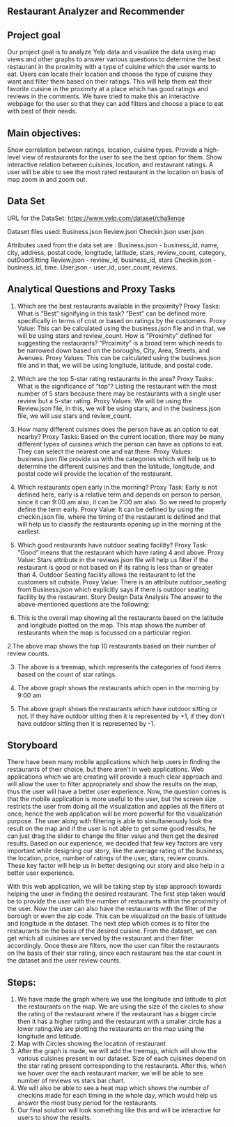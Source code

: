 ## Restaurant Analyzer and Recommender

## Project goal
Our project goal is to analyze Yelp data and visualize the data using map views and other graphs to answer various questions to determine the best restaurant in the proximity with a type of cuisine which the user wants to eat. Users can locate their location and choose the type of cuisine they want and filter them based on their ratings. This will help them eat their favorite cuisine in the proximity at a place which has good ratings and reviews in the comments. We have tried to make this an interactive webpage for the user so that they can add filters and choose a place to eat with best of their needs.

## Main objectives:

Show correlation between ratings, location, cuisine types.
Provide a high-level view of restaurants for the user to see the best option for them. 
Show interactive relation between cuisines, location, and restaurant ratings.
A user will be able to see the most rated restaurant in the location on basis of map zoom in and zoom out.

## Data Set

URL for the DataSet: https://www.yelp.com/dataset/challenge

Dataset files used:
Business.json
Review.json 
Checkin.json
user.json

Attributes used from the data set are :
Business.json - business_id, name, city, address, postal code, longitude, latitude, stars, review_count, category, outDoorSitting
Review.json - review_id, business_id, stars 
Checkin.json - business_id, time.
User.json - user_id, user_count, reviews.

## Analytical Questions and Proxy Tasks
	
1. Which are the best restaurants available in the proximity?
Proxy Tasks: 
What is “Best” signifying in this task? ”Best” can be defined more specifically in terms of cost or based on ratings by the customers. 
Proxy Value: This can be calculated using the business.json file and in that, we will be using stars and review_count.
How is “Proximity” defined for suggesting the restaurants? “Proximity” is a broad term which needs to be narrowed down based on the boroughs, City, Area, Streets, and Avenues.
Proxy Values: This can be calculated using the business.json file and in that, we will be 
using longitude, latitude, and postal code.


2. Which are the top 5-star rating restaurants in the area? 
Proxy Tasks: 
What is the significance of “top”? Listing the restaurant with the most number of 5 stars because there may be restaurants with a single user review but a 5-star rating.
Proxy Values: We will be using the Review.json file, in this, we will be using stars, and in the business.json file, we will use stars and review_count.


3. How many different cuisines does the person have as an option to eat nearby?
Proxy Tasks:
Based on the current location, there may be many different types of cuisines which the person can have as options to eat. They can select the nearest one and eat there.
Proxy Values: business.json file provide us with the categories which will help us to determine the different cuisines and then the latitude, longitude, and postal code will provide the location of the restaurant.


4. Which restaurants open early in the morning?
	Proxy Task:
Early is not defined here, early is a relative term and depends on person to person, since it can 9:00 am also, it can be 7:00 am also. So we need to properly define the term early.
Proxy Value: It can be defined by using the checkin.json file, where the timing of the restaurant is defined and that will help us to classify the restaurants opening up in the morning at the earliest.


5. Which good restaurants have outdoor seating facility?
	Proxy Task:
“Good” means that the restaurant which have rating 4 and above.
Proxy Value: Stars attribute in the reviews.json file will help us filter if the restaurant is good or not based on if its rating is less than or greater than 4.
Outdoor Seating facility allows the restaurant to let the customers sit outside.
Proxy Value: There is an attribute outdoor_seating from Business.json which explicitly says if there is outdoor seating facility by the restaurant.
Story Design
Data Analysis
The answer to the above-mentioned questions are the following:

1. This is the overall map showing all the restaurants based on the latitude and longitude plotted on the map. This map shows the number of restaurants when the map is focussed on a particular region.


2.The above map shows the top 10 restaurants based on their number of review counts. 




3. The above is a treemap, which represents the categories of food items based on the count of star ratings.

4. The above graph shows the restaurants which open in the morning by 9:00 am
5. The above graph shows the restaurants which have outdoor sitting or not. If they have outdoor sitting then it is represented by +1, if they don’t have outdoor sitting then it is represented by -1.

## Storyboard
There have been many mobile applications which help users in finding the restaurants of their choice, but there aren’t in web applications. Web applications which we are creating will provide a much clear approach and will allow the user to filter appropriately and show the results on the map, thus the user will have a better user experience. Now, the question comes is that the mobile application is more useful to the user, but the screen size restricts the user from doing all the visualization and applies all the filters at once, hence the web application will be more powerful for the visualization purpose. The user along with filtering is able to simultaneously look the result on the map and if the user is not able to get some good results, he can just drag the slider to change the filter value and then get the desired results. Based on our experience, we decided that few key factors are very important while designing our story, like the average rating of the business, the location, price, number of ratings of the user, stars, review counts. These key factor will help us in better designing our story and also help in a better user experience. 

With this web application, we will be taking step by step approach towards helping the user in finding the desired restaurant. The first step taken would be to provide the user with the number of restaurants within the proximity of the user. Now the user can also have the restaurants with the filter of the borough or even the zip code. This can be visualized on the basis of latitude and longitude in the dataset. The next step which comes is to filter the restaurants on the basis of the desired cuisine. From the dataset, we can get which all cuisines are served by the restaurant and then filter accordingly. Once these are filters, now the user can filter the restaurants on the basis of their star rating, since each restaurant has the star count in the dataset and the user review counts. 

## Steps:

1. We have made the graph where we use the longitude and latitude to plot the restaurants on the map. We are using the size of the circles to show the rating of the restaurant where if the restaurant has a bigger circle then it has a higher rating and the restaurant with a smaller circle has a lower rating.We are plotting the restaurants on the map using the longitude and latitude.
2. Map with Circles showing the location of restaurant
3. After the graph is made, we will add the treemap, which will show the various cuisines present in our dataset. Size of each cuisines depend on the star rating present corresponding to the restaurants. After this, when we hover over the each restaurant marker, we will be able to see number of reviews vs stars bar chart.
4. We will also be able to see a heat map which shows the number of checkins made for each timing in the whole day, which would help us answer the most busy period for the restaurants.
5. Our final solution will look something like this and will be interactive for users to show the results.

